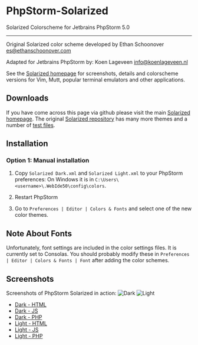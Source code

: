 PhpStorm-Solarized
====================
Solarized Colorscheme for Jetbrains PhpStorm 5.0

***

Original Solarized color scheme developed by Ethan Schoonover <es@ethanschoonover.com>

Adapted for Jetbrains PhpStorm by:
Koen Lageveen <info@koenlageveen.nl>

See the [Solarized homepage](http://ethanschoonover.com/solarized) for screenshots, 
details and colorscheme versions for Vim, Mutt, popular terminal emulators and 
other applications.

Downloads
---------

If you have come across this page via github please visit the main [Solarized homepage](http://ethanschoonover.com/solarized). The original [Solarized repository] has many more themes and a number of [test files].

[Solarized homepage]:   http://ethanschoonover.com/solarized
[Solarized repository]: https://github.com/altercation/solarized
[test files]: https://github.com/altercation/solarized/tree/master/utils/tests

Installation
------------

### Option 1: Manual installation

1.  Copy `Solarized Dark.xml` and `Solarized Light.xml` to your PhpStorm preferences:
On Windows it is in `C:\Users\<username>\.WebIde50\config\colors`.
        
2. Restart PhpStorm

3. Go to `Preferences | Editor | Colors & Fonts` and select one of the new color themes.

Note About Fonts
-----------------
Unfortunately, font settings are included in the color settings files. It is currently set to Consolas.
You should probably modify these in `Preferences | Editor | Colors & Fonts | Font` after adding the color schemes.

Screenshots
-----------------
Screenshots of PhpStorm Solarized in action:
![Dark](https://raw.github.com/braver/PhpStorm-Solarized/master/img/dark-php-small.png)
![Light](https://raw.github.com/braver/PhpStorm-Solarized/master/img/light-php-small.png)
* [Dark - HTML](https://raw.github.com/braver/PhpStorm-Solarized/master/img/dark-html.png)
* [Dark - JS](https://raw.github.com/braver/PhpStorm-Solarized/master/img/dark-js.png)
* [Dark - PHP](https://raw.github.com/braver/PhpStorm-Solarized/master/img/dark-php.png)
* [Light - HTML](https://raw.github.com/braver/PhpStorm-Solarized/master/img/light-html.png)
* [Light - JS](https://raw.github.com/braver/PhpStorm-Solarized/master/img/light-js.png)
* [Light - PHP](https://raw.github.com/braver/PhpStorm-Solarized/master/img/light-php.png)
